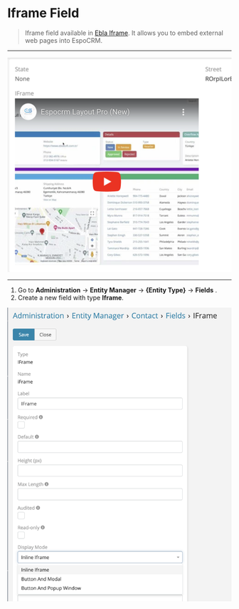 # Iframe Field <a href="https://www.eblasoft.com.tr/espocrm-extension-page/espocrm-i-frame-field" target="_blank" id="ext-version" data-id="636cc88fe277a3f69"></a>

> Iframe field available in [Ebla Iframe](https://www.eblasoft.com.tr/espocrm-extension-page/espocrm-i-frame-field).
> It allows you to embed external web pages into EspoCRM.
---

![Iframe Field](../../_static/images/extensions/iframe/iframe-field.png)

---

1. Go to **Administration** -> **Entity Manager** -> **{Entity Type}** -> **Fields** .
2. Create a new field with type **Iframe**.


![Iframe Field](../../_static/images/extensions/iframe/iframe-field-op.png)
